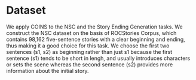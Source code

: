 # Dataset 

We apply COINS to the NSC and the Story Ending Generation tasks. We construct the NSC dataset on the basis of ROCStories Corpus, which contains 98,162 five-sentence stories with a clear beginning and ending, thus making it a good choice for this task. We choose the first two sentences (s1, s2) as beginning rather than just s1 because the first sentence (s1) tends to be short in lengh, and usually introduces characters or sets the scene whereas the second sentence (s2) provides more information about the initial story.  
